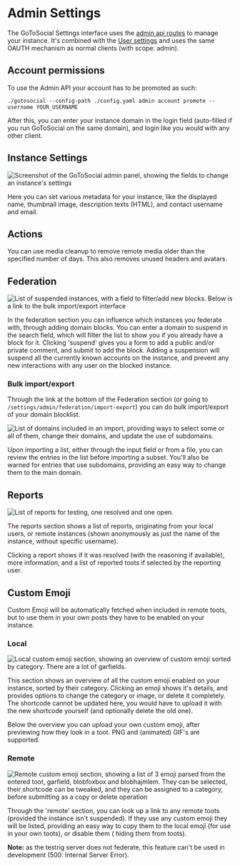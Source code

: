 <!--
SPDX-FileCopyrightText: 2023 GoToSocial Authors <admin@gotosocial.org>

SPDX-License-Identifier: AGPL-3.0-only
-->

# Admin Settings

The GoToSocial Settings interface uses the [admin api routes](https://docs.gotosocial.org/en/latest/api/swagger/#operations-tag-admin) to manage your instance. It's combined with the [User settings](../user_guide/settings.md) and uses the same OAUTH mechanism as normal clients (with scope: admin).

## Account permissions
To use the Admin API your account has to be promoted as such:
```
./gotosocial --config-path ./config.yaml admin account promote --username YOUR_USERNAME
```

After this, you can enter your instance domain in the login field (auto-filled if you run GoToSocial on the same domain), and login like you would with any other client.


## Instance Settings
![Screenshot of the GoToSocial admin panel, showing the fields to change an instance's settings](../assets/admin-settings.png)

Here you can set various metadata for your instance, like the displayed name, thumbnail image, description texts (HTML), and contact username and email.

## Actions
You can use media cleanup to remove remote media older than the specified number of days. This also removes unused headers and avatars.

## Federation
![List of suspended instances, with a field to filter/add new blocks. Below is a link to the bulk import/export interface](../assets/admin-settings-federation.png)

In the federation section you can influence which instances you federate with, through adding domain blocks. You can enter a domain to suspend in the search field, which will filter the list to show you if you already have a block for it. Clicking 'suspend' gives you a form to add a public and/or private comment, and submit to add the block. Adding a suspension will suspend all the currently known accounts on the instance, and prevent any new interactions with any user on the blocked instance.

### Bulk import/export
Through the link at the bottom of the Federation section (or going to `/settings/admin/federation/import-export`) you can do bulk import/export of your domain blocklist. 

![List of domains included in an import, providing ways to select some or all of them, change their domains, and update the use of subdomains.](../assets/admin-settings-federation-import-export.png)

Upon importing a list, either through the input field or from a file, you can review the entries in the list before importing a subset. You'll also be warned for entries that use subdomains, providing an easy way to change them to the main domain.

## Reports
![List of reports for testing, one resolved and one open.](../assets/admin-settings-reports.png)

The reports section shows a list of reports, originating from your local users, or remote instances (shown anonymously as just the name of the instance, without specific username).

Clicking a report shows if it was resolved (with the reasoning if available), more information, and a list of reported toots if selected by the reporting user.

## Custom Emoji
Custom Emoji will be automatically fetched when included in remote toots, but to use them in your own posts they have to be enabled on your instance.

### Local
![Local custom emoji section, showing an overview of custom emoji sorted by category. There are a lot of garfields.](../assets/admin-settings-emoji-local.png)

This section shows an overview of all the custom emoji enabled on your instance, sorted by their category. Clicking an emoji shows it's details, and provides options to change the category or image, or delete it completely. The shortcode cannot be updated here, you would have to upload it with the new shortcode yourself (and optionally delete the old one).

Below the overview you can upload your own custom emoji, after previewing how they look in a toot. PNG and (animated) GIF's are supported.

### Remote
![Remote custom emoji section, showing a list of 3 emoji parsed from the entered toot, garfield, blobfoxbox and blobhajmlem. They can be selected, their shortcode can be tweaked, and they can be assigned to a category, before submitting as a copy or delete operation](../assets/admin-settings-emoji-remote.png)

Through the 'remote' section, you can look up a link to any remote toots (provided the instance isn't suspended). If they use any custom emoji they will be listed, providing an easy way to copy them to the local emoji (for use in your own toots), or disable them ( hiding them from toots).

**Note:** as the testrig server does not federate, this feature can't be used in development (500: Internal Server Error).

